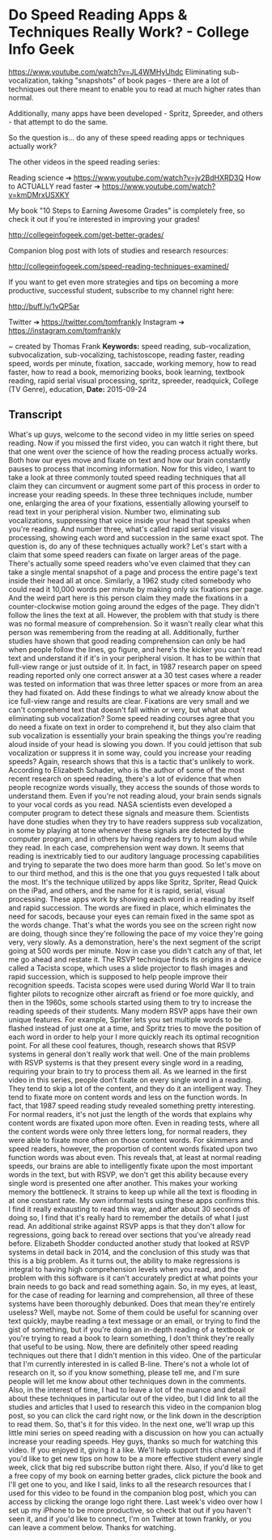 # Do Speed Reading Apps & Techniques Really Work? - College Info Geek
https://www.youtube.com/watch?v=JL4WMHyUhdc
Eliminating sub-vocalization, taking "snapshots" of book pages - there are a lot of techniques out there meant to enable you to read at much higher rates than normal.

Additionally, many apps have been developed - Spritz, Spreeder, and others - that attempt to do the same.

So the question is... do any of these speed reading apps or techniques actually work?

The other videos in the speed reading series:

Reading science ➔ https://www.youtube.com/watch?v=jv2BdHXRD3Q
How to ACTUALLY read faster ➔ https://www.youtube.com/watch?v=kmDMrxUSXKY

My book "10 Steps to Earning Awesome Grades" is completely free, so check it out if you're interested in improving your grades!

http://collegeinfogeek.com/get-better-grades/

Companion blog post with lots of studies and research resources:

http://collegeinfogeek.com/speed-reading-techniques-examined/

If you want to get even more strategies and tips on becoming a more productive, successful student, subscribe to my channel right here:

http://buff.ly/1vQP5ar

Twitter ➔ https://twitter.com/tomfrankly
Instagram ➔ https://instagram.com/tomfrankly

~ created by Thomas Frank
**Keywords:** speed reading, sub-vocalization, subvocalization, sub-vocalizing, tachistoscope, reading faster, reading speed, words per minute, fixation, saccade, working memory, how to read faster, how to read a book, memorizing books, book learning, textbook reading, rapid serial visual processing, spritz, spreeder, readquick, College (TV Genre), education, 
**Date:** 2015-09-24

## Transcript
 What's up guys, welcome to the second video in my little series on speed reading. Now if you missed the first video, you can watch it right there, but that one went over the science of how the reading process actually works. Both how our eyes move and fixate on text and how our brain constantly pauses to process that incoming information. Now for this video, I want to take a look at three commonly touted speed reading techniques that all claim they can circumvent or augment some part of this process in order to increase your reading speeds. In these three techniques include, number one, enlarging the area of your fixations, essentially allowing yourself to read text in your peripheral vision. Number two, eliminating sub vocalizations, suppressing that voice inside your head that speaks when you're reading. And number three, what's called rapid serial visual processing, showing each word and succession in the same exact spot. The question is, do any of these techniques actually work? Let's start with a claim that some speed readers can fixate on larger areas of the page. There's actually some speed readers who've even claimed that they can take a single mental snapshot of a page and process the entire page's text inside their head all at once. Similarly, a 1962 study cited somebody who could read it 10,000 words per minute by making only six fixations per page. And the weird part here is this person claim they made the fixations in a counter-clockwise motion going around the edges of the page. They didn't follow the lines the text at all. However, the problem with that study is there was no formal measure of comprehension. So it wasn't really clear what this person was remembering from the reading at all. Additionally, further studies have shown that good reading comprehension can only be had when people follow the lines, go figure, and here's the kicker you can't read text and understand it if it's in your peripheral vision. It has to be within that full-view range or just outside of it. In fact, in 1987 research paper on speed reading reported only one correct answer at a 30 test cases where a reader was tested on information that was three letter spaces or more from an area they had fixated on. Add these findings to what we already know about the ice full-view range and results are clear. Fixations are very small and we can't comprehend text that doesn't fall within or very, but what about eliminating sub vocalization? Some speed reading courses agree that you do need a fixate on text in order to comprehend it, but they also claim that sub vocalization is essentially your brain speaking the things you're reading aloud inside of your head is slowing you down. If you could jettison that sub vocalization or suppress it in some way, could you increase your reading speeds? Again, research shows that this is a tactic that's unlikely to work. According to Elizabeth Schader, who is the author of some of the most recent research on speed reading, there's a lot of evidence that when people recognize words visually, they access the sounds of those words to understand them. Even if you're not reading aloud, your brain sends signals to your vocal cords as you read. NASA scientists even developed a computer program to detect these signals and measure them. Scientists have done studies when they try to have readers suppress sub vocalization, in some by playing at tone whenever these signals are detected by the computer program, and in others by having readers try to hum aloud while they read. In each case, comprehension went way down. It seems that reading is inextricably tied to our auditory language processing capabilities and trying to separate the two does more harm than good. So let's move on to our third method, and this is the one that you guys requested I talk about the most. It's the technique utilized by apps like Spritz, Spriter, Read Quick on the iPad, and others, and the name for it is rapid, serial, visual processing. These apps work by showing each word in a reading by itself and rapid succession. The words are fixed in place, which eliminates the need for sacods, because your eyes can remain fixed in the same spot as the words change. That's what the words you see on the screen right now are doing, though since they're following the pace of my voice they're going very, very slowly. As a demonstration, here's the next segment of the script going at 500 words per minute. Now in case you didn't catch any of that, let me go ahead and restate it. The RSVP technique finds its origins in a device called a Tacista scope, which uses a slide projector to flash images and rapid succession, which is supposed to help people improve their recognition speeds. Tacista scopes were used during World War II to train fighter pilots to recognize other aircraft as friend or foe more quickly, and then in the 1960s, some schools started using them to try to increase the reading speeds of their students. Many modern RSVP apps have their own unique features. For example, Spriter lets you set multiple words to be flashed instead of just one at a time, and Spritz tries to move the position of each word in order to help your I more quickly reach its optimal recognition point. For all these cool features, though, research shows that RSVP systems in general don't really work that well. One of the main problems with RSVP systems is that they present every single word in a reading, requiring your brain to try to process them all. As we learned in the first video in this series, people don't fixate on every single word in a reading. They tend to skip a lot of the content, and they do it an intelligent way. They tend to fixate more on content words and less on the function words. In fact, that 1987 speed reading study revealed something pretty interesting. For normal readers, it's not just the length of the words that explains why content words are fixated upon more often. Even in reading tests, where all the content words were only three letters long, for normal readers, they were able to fixate more often on those content words. For skimmers and speed readers, however, the proportion of content words fixated upon two function words was about even. This reveals that, at least at normal reading speeds, our brains are able to intelligently fixate upon the most important words in the text, but with RSVP, we don't get this ability because every single word is presented one after another. This makes your working memory the bottleneck. It strains to keep up while all the text is flooding in at one constant rate. My own informal tests using these apps confirms this. I find it really exhausting to read this way, and after about 30 seconds of doing so, I find that it's really hard to remember the details of what I just read. An additional strike against RSVP apps is that they don't allow for regressions, going back to reread over sections that you've already read before. Elizabeth Shodder conducted another study that looked at RSVP systems in detail back in 2014, and the conclusion of this study was that this is a big problem. As it turns out, the ability to make regressions is integral to having high comprehension levels when you read, and the problem with this software is it can't accurately predict at what points your brain needs to go back and read something again. So, in my eyes, at least, for the case of reading for learning and comprehension, all three of these systems have been thoroughly debunked. Does that mean they're entirely useless? Well, maybe not. Some of them could be useful for scanning over text quickly, maybe reading a text message or an email, or trying to find the gist of something, but if you're doing an in-depth reading of a textbook or you're trying to read a book to learn something, I don't think they're really that useful to be using. Now, there are definitely other speed reading techniques out there that I didn't mention in this video. One of the particular that I'm currently interested in is called B-line. There's not a whole lot of research on it, so if you know something, please tell me, and I'm sure people will let me know about other techniques down in the comments. Also, in the interest of time, I had to leave a lot of the nuance and detail about these techniques in particular out of the video, but I did link to all the studies and articles that I used to research this video in the companion blog post, so you can click the card right now, or the link down in the description to read them. So, that's it for this video. In the next one, we'll wrap up this little mini series on speed reading with a discussion on how you can actually increase your reading speeds. Hey guys, thanks so much for watching this video. If you enjoyed it, giving it a like. We'll help support this channel and if you'd like to get new tips on how to be a more effective student every single week, click that big red subscribe button right there. Also, if you'd like to get a free copy of my book on earning better grades, click picture the book and I'll get one to you, and like I said, links to all the research resources that I used for this video to be found in the companion blog post, which you can access by clicking the orange logo right there. Last week's video over how I set up my iPhone to be more productive, so check that out if you haven't seen it, and if you'd like to connect, I'm on Twitter at town frankly, or you can leave a comment below. Thanks for watching.
